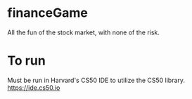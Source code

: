 # financeGame
All the fun of the stock market, with none of the risk.

# To run
Must be run in Harvard's CS50 IDE to utilize the CS50 library.
https://ide.cs50.io
